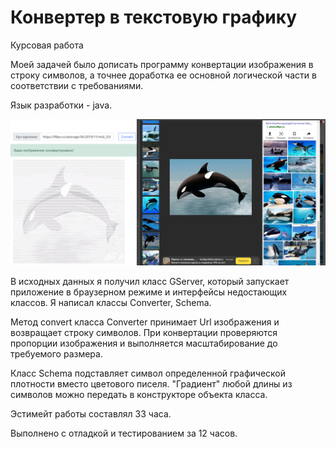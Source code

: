 # Конвертер в текстовую графику

Курсовая работа 

Моей задачей было дописать программу конвертации изображения в строку символов, а точнее  доработка ее основной логической части в соответствии с требованиями.

Язык разработки - java.

![](pics/demo.PNG)


В исходных данных я получил класс GServer, который запускает приложение в браузерном режиме и интерфейсы недостающих классов.
Я написал классы Converter, Schema.

Метод convert класса Converter принимает Url изображения и возвращает строку символов.
При конвертации проверяются пропорции изображения и выполняется масштабирование до требуемого размера.

Класс Schema подставляет символ определенной графической плотности вместо цветового писеля. "Градиент" любой длины из символов можно передать в конструкторе объекта класса.

Эстимейт работы составлял 33 часа. 

Выполнено с отладкой и тестированием за 12 часов.
